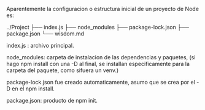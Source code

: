 Aparentemente la configuracion o estructura inicial de un proyecto de Node es:

../Project
├── index.js
├── node_modules
├── package-lock.json
├── package.json
└── wisdom.md

index.js : archivo principal. 

node_modules: carpeta de instalacion de las dependencias y paquetes, (si hago npm install con una -D al final, se 
installan especificamente para la carpeta del paquete, como sifuera un venv.)

package-lock.json fue creado automaticamente, asumo que se crea por el -D en el npm install.

package.json: producto de npm init.
